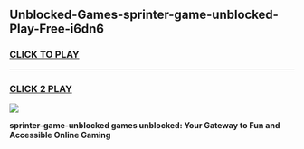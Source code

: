 
## Unblocked-Games-sprinter-game-unblocked-Play-Free-i6dn6
<h3>
<a href="https://premium76.site?title=sprinter-game-unblocked&ref=23A">CLICK TO PLAY</a></h3>
<hr>

<h3>
<a href="https://premium76.site?title=sprinter-game-unblocked&ref=23A">CLICK 2 PLAY</a>
  
</h3>

<a href="https://premium76.site?title=sprinter-game-unblocked&ref=23A"><img src="https://clearcache.store/games.png"></a>


**sprinter-game-unblocked games unblocked: Your Gateway to Fun and Accessible Online Gaming**
